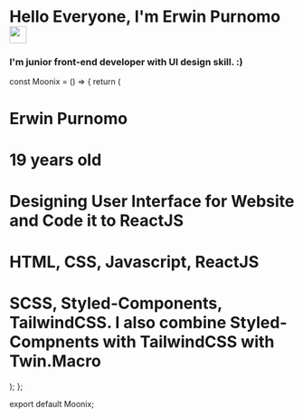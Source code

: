 <h1> Hello Everyone, I'm Erwin Purnomo<img src = "https://raw.githubusercontent.com/MartinHeinz/MartinHeinz/master/wave.gif" width = 30px> </h1>
<p align='center'>
</p>

### I'm junior front-end developer with UI design skill. :)

const Moonix = () => {
  return (
    <main className="My Profile">
      <h1 className="Name">Erwin Purnomo</h1>
      <h1 className="Age">19 years old</h1>
      <h1 className="Activity">
        Designing User Interface for Website and Code it to ReactJS
      </h1>
      <h1 className="Skills">HTML, CSS, Javascript, ReactJS</h1>
      <h1 className="CSS Technologies I Use">
        SCSS, Styled-Components, TailwindCSS. I also combine Styled-Compnents
        with TailwindCSS with Twin.Macro
      </h1>
    </main>
  );
};

export default Moonix;
